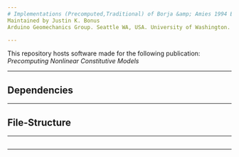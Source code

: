 ```yaml
---
# Implementations (Precomputed,Traditional) of Borja &amp; Amies 1994 Bounding Surface Constitutive Model#
Maintained by Justin K. Bonus
Arduino Geomechanics Group. Seattle WA, USA. University of Washington.

---
```


This repository hosts software made for the following publication: *Precomputing Nonlinear Constitutive Models*

---
## Dependencies ##
---
## File-Structure ##
---
## ##
---
